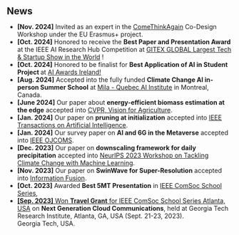 <h2 style="margin: 60px 0px 10px;">News</h2>

<ul>
<li><strong>[Nov. 2024]</strong> Invited as an expert in the <a href="https://comethinkagain.eu/co-creation-workshops/co-creation-workshops-evolution-learnings-and-outcomes/">ComeThinkAgain</a> Co-Design Workshop under the EU Erasmus+ project.</li>
<li><strong>[Oct. 2024]</strong> Honored to receive the <strong>Best Paper and Presentation Award</strong>
at the IEEE AI Research Hub Competition at <a href="https://www.gitex.com/home"> GITEX GLOBAL Largest Tech & Startup Show in the World</a>
!</li>
<li><strong>[Oct. 2024]</strong> Honored to be finalist for <strong> Best Application of AI in Student Project </strong> at <a href="https://aiawards.ie/2024-ai-awards-finalists-revealed/">AI Awards Ireland! </a> </li>
<li><strong>[Aug. 2024]</strong> Accepted into the fully funded <strong>Climate Change AI in-person Summer School</strong> at <a href="https://www.climatechange.ai/blog/2024-12-04-summer-school-24-in-person">Mila - Quebec AI Institute</a> in Montreal, Canada.</li> 
<li><strong>[June 2024]</strong> Our paper about <strong>energy-efficient biomass estimation at the edge</strong> accepted into <a href="https://openaccess.thecvf.com/content/CVPR2024W/Vision4Ag/papers Zawish_Energy-Efficient_Uncertainty-Aware_Biomass_Composition_Prediction_at_the_Edge_CVPRW_2024_paper.pdf">CVPR, Vision for Agriculture</a>.</li>  
<li><strong>[Jan. 2024]</strong> Our paper on <strong>pruning at initialization</strong> accepted into <a href="https://ieeexplore.ieee.org/abstract/document/10398587/">IEEE Transactions on Artificial Intelligence</a>.</li>  
<li><strong>[Jan. 2024]</strong> Our survey paper on <strong>AI and 6G in the Metaverse</strong> accepted into <a href="https://ieeexplore.ieee.org/document/10415393/">IEEE OJCOMS</a>.</li>
<li><strong>[Dec. 2023]</strong> Our paper on <strong>downscaling framework for daily precipitation</strong> accepted into <a href="https://jantsch.se/AxelJantsch/papers/2023/MatthiasBittner-CCAI-NeurIPS.pdf">NeurIPS 2023 Workshop on Tackling Climate Change with Machine Learning</a>.</li>
<li><strong>[Nov. 2023]</strong> Our paper on <strong>SwinWave for Super-Resolution</strong> accepted into <a href="https://www.sciencedirect.com/science/article/abs/pii/S1566253523004438">Information Fusion</a>.</li>  
<li><strong>[Oct. 2023]</strong> Awarded <strong>Best 5MT Presentation</strong> in <a href="https://www.comsoc.org/education-training/ieee-comsoc-school-series/2023-ieee-comsoc-school-series-atlanta-usa-event">IEEE ComSoc School Series,<li><strong>[Sep. 2023]</strong> Won <strong>Travel Grant</strong> for <a href="https://www.comsoc.org/education-training/ieee-comsoc-school-series/2023-ieee-comsoc-school-series-atlanta-usa-event">IEEE ComSoc School Series Atlanta, USA</a> on <strong>Next Generation Cloud Communications</strong>, held at Georgia Tech Research Institute, Atlanta, GA, USA (Sept. 21-23, 2023).</li>
 Georgia Tech, USA</a>.</li>




  
<!-- 
<li> <a href="#" onclick="toggleVis(this); return false;">Show more</a> </li>
<div id="newsmore" style="display:none"> 
  <li><strong>[Dec. 2023]</strong> I will serve as an Area Chair of <a href="https://eccv2024.ecva.net/">ECCV 2024</a> and <a href="https://www.auai.org/uai2024/">UAI 2024</a>.</li>
  <li><strong>[Oct. 2023]</strong> I gave a talk on continual learning at <a href="https://bair.berkeley.edu/">BAIR, UC Berkeley</a>. </li>
  <li><strong>[Aug. 2023]</strong> I will serve as an Area Chair of <a href="https://cvpr.thecvf.com/">CVPR 2024</a>, <a href="https://iclr.cc/">ICLR 2024</a>, and <a href="https://aistats.org/aistats2024/">AISTATS 2024</a>.</li>
  <li><strong>[Aug. 2023]</strong> I will give a talk at <a href="https://engineering.purdue.edu/ChanGroup/comp_imaging_seminar.html">Purdue Computational Imaging Seminar</a>.</li>
  <li><strong>[May 2023]</strong> Our paper about <a href="https://arxiv.org/pdf/2306.00988.pdf">continual learning</a> is accepted to <a href="https://conferences.miccai.org/2023/en/">MICCAI 2023</a>.</li>
  <li><strong>[Apr. 2023]</strong> I will give a talk on continual learning at <a href="https://calendars.illinois.edu/detail/2568?eventId=33456212">UIUC External Speaker Series</a>.</li>
  <li><strong>[Apr. 2023]</strong> I will give a talk on continual learning at <a href="https://sites.google.com/view/visionseminar">MIT Vision and Graphics Seminar</a>.</li>
  <li><strong>[Apr. 2023]</strong> I will serve as an Area Chair of <a href="https://www.auai.org/uai2023/">UAI 2023</a> and <a href="https://bmvc2023.rog/">BMVC 2023</a>.</li>
  <li><strong>[Mar. 2023]</strong> I will participate in the <a href="https://cvpr2023.thecvf.com/Conferences/2023/CallForDoctoralConsortium">CVPR 2023 Doctoral Consortium</a> with a travel award. </li>
  <li><strong>[Mar. 2023]</strong> I gave a talk on continual learning at <a href="https://vigr.cs.columbia.edu/vigr_seminar.html">Columbia VIGR Seminar</a>. </li>
  <li><strong>[Mar. 2023]</strong> I gave a talk on few-shot learning at EPFL. </li>
  <li><strong>[Feb. 2023]</strong> Two papers about <a href="./publications/">continual learning</a> are accepted to <a href="http://cvpr2023.thecvf.com/">CVPR 2023</a>.</li>
  <li><strong>[Dec. 2022]</strong> <a href="https://www.bmvc2023.org">BMVC 2023</a> will be held in Aberdeen, UK, and I will serve as the Website Chair.</li>
  <li><strong>[Nov. 2022]</strong> Our paper about <a href="https://pure.mpg.de/rest/items/item_3478882_1/component/file_3478883/content">class-incremental learning</a> is accepted to <a href="https://aaai.org/Conferences/AAAI-23/">AAAI 2023</a>.</li>
  <li><strong>[Oct. 2022]</strong> I am recognized as a top reviewer for <a href="https://neurips.cc/Conferences/2022/ProgramCommittee">NeurIPS 2022</a>.</li>
  <li><strong>[Aug. 2022]</strong> I will serve as an area chair of <a href="https://aistats.org/aistats2023/">AISTATS 2023</a>.</li>
  <li><strong>[Jun. 2022]</strong> I will serve as a student mentor of <a href="https://sites.google.com/view/cvpr-academy/">the CVPR Academy</a> at <a href="http://cvpr2022.thecvf.com/">CVPR 2022</a>.</li>
  <li><strong>[Jun. 2022]</strong> I will serve as a website chair of <a href="https://bmvc2022.org/people/organisers/">BMVC 2022</a>, along with <a href="https://yashbhalgat.github.io/">Yash Bhalgat</a>.</li>
  <li><strong>[Sep. 2021]</strong> Our paper about <a href="https://openreview.net/pdf?id=BfPzZSype5M">class-incremental learning</a> is accepted to <a href="https://neurips.cc/Conferences/2021">NeurIPS 2021</a>.</li>
  <li><strong>[Mar. 2021]</strong> Our paper about <a href="https://arxiv.org/pdf/2010.05063.pdf">class-incremental learning</a> is accepted to <a href="http://cvpr2021.thecvf.com/">CVPR 2021</a>.</li>
  <li><strong>[Jul. 2020]</strong> Our paper about <a href="https://link.springer.com/content/pdf/10.1007%2F978-3-030-58517-4_24.pdf">few-shot learning</a> is accepted to <a href="https://eccv2020.eu/">ECCV 2020</a>.</li>
  <li><strong>[Feb. 2020]</strong> Our paper about <a href="https://arxiv.org/pdf/2002.10211.pdf">class-incremental learning</a> is accepted to <a href="http://cvpr2020.thecvf.com/">CVPR 2020</a>.</li>
  <li><strong>[Feb. 2020]</strong> We will host the <a href="https://www.acmmmasia.org/2020/committee.html">ACM Multimedia Asia 2020</a> conference in Singapore!</li>
  <li><strong>[Sep. 2019]</strong> Our paper about <a href="https://papers.nips.cc/paper/2019/file/bf25356fd2a6e038f1a3a59c26687e80-Paper.pdf">few-shot learning</a> is accepted to <a href="https://nips.cc/Conferences/2019">NeurIPS 2019</a>.</li>
  <li><strong>[Mar. 2019]</strong> Our paper about <a href="https://openaccess.thecvf.com/content_CVPR_2019/papers/Sun_Meta-Transfer_Learning_for_Few-Shot_Learning_CVPR_2019_paper.pdf">few-shot learning</a> is accepted to <a href="http://cvpr2019.thecvf.com/">CVPR 2019</a>.</li>
</div> -->

</ul>
